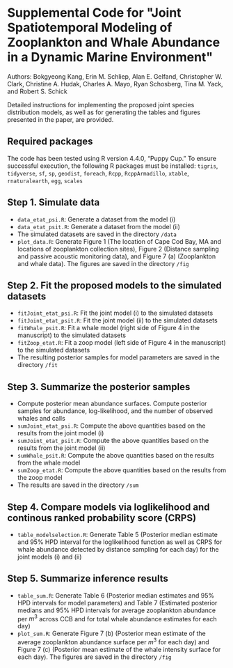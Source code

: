 # Supplemental Code for "Joint Spatiotemporal Modeling of Zooplankton and Whale Abundance in a Dynamic Marine Environment"
Authors: Bokgyeong Kang, Erin M. Schliep, Alan E. Gelfand, Christopher W. Clark, Christine A. Hudak, Charles A. Mayo, Ryan Schosberg, Tina M. Yack, and Robert S. Schick

Detailed instructions for implementing the proposed joint species distribution models, as well as for generating the tables and figures presented in the paper, are provided.

## Required packages
The code has been tested using R version 4.4.0, “Puppy Cup.” To ensure successful execution, the following R packages must be installed: 
`tigris`, `tidyverse`, `sf`, `sp`, `geodist`, `foreach`, `Rcpp`, `RcppArmadillo`, `xtable`, `rnaturalearth`, `egg`, `scales`

## Step 1. Simulate data
- `data_etat_psi.R`: Generate a dataset from the model (i)
- `data_etat_psit.R`: Generate a dataset from the model (ii)
- The simulated datasets are saved in the directory `/data`
- `plot_data.R`: Generate Figure 1 (The location of Cape Cod Bay, MA and locations of zooplankton collection sites), Figure 2 (Distance sampling and passive acoustic monitoring data), and Figure 7 (a) (Zooplankton and whale data). The figures are saved in the directory `/fig`

## Step 2. Fit the proposed models to the simulated datasets
- `fitJoint_etat_psi.R`: Fit the joint model (i) to the simulated datasets
- `fitJoint_etat_psit.R`: Fit the joint model (ii) to the simulated datasets
- `fitWhale_psit.R`: Fit a whale model (right side of Figure 4 in the manuscript) to the simulated datasets
- `fitZoop_etat.R`: Fit a zoop model (left side of Figure 4 in the manuscript) to the simulated datasets
- The resulting posterior samples for model parameters are saved in the directory `/fit`

## Step 3. Summarize the posterior samples
- Compute posterior mean abundance surfaces. Compute posterior samples for abundance, log-likelihood, and the number of observed whales and calls
- `sumJoint_etat_psi.R`: Compute the above quantities based on the results from the joint model (i)  
- `sumJoint_etat_psit.R`: Compute the above quantities based on the results from the joint model (ii)  
- `sumWhale_psit.R`: Compute the above quantities based on the results from the whale model  
- `sumZoop_etat.R`: Compute the above quantities based on the results from the zoop model
- The results are saved in the directory `/sum`

## Step 4. Compare models via loglikelihood and continous ranked probability score (CRPS)
- `table_modelselection.R`: Generate Table 5 (Posterior median estimate and 95% HPD interval for the loglikelihood function as well as
CRPS for whale abundance detected by distance sampling for each day) for the joint models (i) and (ii)

## Step 5. Summarize inference results
- `table_sum.R`: Generate Table 6 (Posterior median estimates and 95% HPD intervals for model parameters) and Table 7 (Estimated posterior medians and 95% HPD intervals for average zooplankton abundance per $m^3$ across CCB and for total whale abundance estimates for each day)
- `plot_sum.R`: Generate Figure 7 (b) (Posterior mean estimate of the average zooplankton abundance surface per $m^3$ for each day) and Figure 7 (c) (Posterior mean estimate of the whale
intensity surface for each day). The figures are saved in the directory `/fig`
